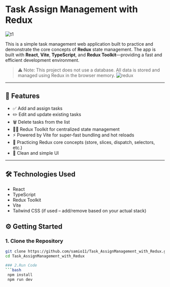 # Task Assign Management with Redux

![t1](https://github.com/user-attachments/assets/deae8e6c-f3ea-41e5-8103-f9f8fd815e0c)


This is a simple task management web application built to practice and demonstrate the core concepts of **Redux** state management. The app is built with **React**, **Vite**, **TypeScript**, and **Redux Toolkit**—providing a fast and efficient development environment.

> ⚠️ Note: This project does not use a database. All data is stored and managed using Redux in the browser memory.
![redux](https://github.com/user-attachments/assets/9cc5684a-b0b6-4967-a4be-23629fba97f0)


---

## 🚀 Features

- ✅ Add and assign tasks
- ✏️ Edit and update existing tasks
- 🗑️ Delete tasks from the list
- 👨‍💻 Redux Toolkit for centralized state management
- ⚡ Powered by Vite for super-fast bundling and hot reloads
- 🧠 Practicing Redux core concepts (store, slices, dispatch, selectors, etc.)
- 🧼 Clean and simple UI

---

## 🛠️ Technologies Used

- React
- TypeScript
- Redux Toolkit
- Vite
- Tailwind CSS (if used – add/remove based on your actual stack)


## ⚙️ Getting Started

### 1. Clone the Repository

```bash
git clone https://github.com/samio11/Task_AssignManagement_with_Redux.git
cd Task_AssignManagement_with_Redux

### 2.Run Code
```bash
 npm install
 npm run dev

